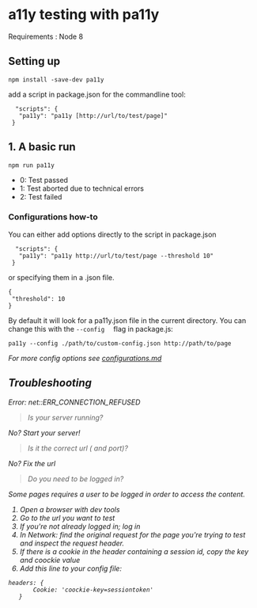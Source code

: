 # a11y testing with pa11y
Requirements : Node 8

## Setting up
 ```
 npm install -save-dev pa11y
  ```
  add a script in package.json for the commandline tool:
 ```
   "scripts": {
    "pa11y": "pa11y [http://url/to/test/page]"
  }
 ```
## 1. A basic run

 ```
 npm run pa11y
  ```
<ul>
<li>0: Test passed</li>
<li>1: Test aborted due to technical errors </li>
<li>2: Test failed</li>
</ul>  
  
  
### Configurations how-to
You can either add options directly to the script in package.json
 ```
   "scripts": {
    "pa11y": "pa11y http://url/to/test/page --threshold 10"
  }
 ```
 or specifying them in a .json file.
 ```
 {
  "threshold": 10
}
 ```
By default it will look for a pa11y.json file in the current directory. You can change this with the  ```--config  ``` flag in package.js:

```
pa11y --config ./path/to/custom-config.json http://path/to/page 
```

<em>For more config options see [configurations.md](configurations.md)


## Troubleshooting
Error: net::ERR_CONNECTION_REFUSED
>Is your server running?

No? Start your server!

>Is it the correct url ( and port)?

No? Fix the url

>Do you need to be logged in?

Some pages requires a user to be logged in order to access the content.
<ol>
    <li>Open a browser with dev tools</li>
    <li>Go to the url you want to test</li>
    <li>If you're not already logged in; log in</li>
    <li>In Network: find the original request for the page you're trying to test
        and inspect the request header.   
    </li>
    <li>If there is a cookie in the header containing a session id, copy the key and 
    coockie value</li>
    <li>Add this line to your config file:</li>
    
</ol>

```
headers: {
       Cookie: 'coockie-key=sessiontoken'
   }
``` 
